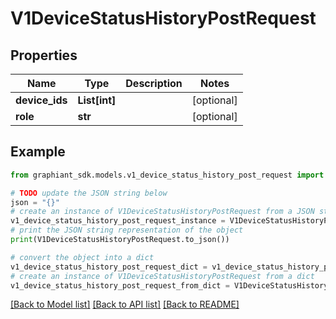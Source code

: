 # V1DeviceStatusHistoryPostRequest


## Properties

Name | Type | Description | Notes
------------ | ------------- | ------------- | -------------
**device_ids** | **List[int]** |  | [optional] 
**role** | **str** |  | [optional] 

## Example

```python
from graphiant_sdk.models.v1_device_status_history_post_request import V1DeviceStatusHistoryPostRequest

# TODO update the JSON string below
json = "{}"
# create an instance of V1DeviceStatusHistoryPostRequest from a JSON string
v1_device_status_history_post_request_instance = V1DeviceStatusHistoryPostRequest.from_json(json)
# print the JSON string representation of the object
print(V1DeviceStatusHistoryPostRequest.to_json())

# convert the object into a dict
v1_device_status_history_post_request_dict = v1_device_status_history_post_request_instance.to_dict()
# create an instance of V1DeviceStatusHistoryPostRequest from a dict
v1_device_status_history_post_request_from_dict = V1DeviceStatusHistoryPostRequest.from_dict(v1_device_status_history_post_request_dict)
```
[[Back to Model list]](../README.md#documentation-for-models) [[Back to API list]](../README.md#documentation-for-api-endpoints) [[Back to README]](../README.md)


